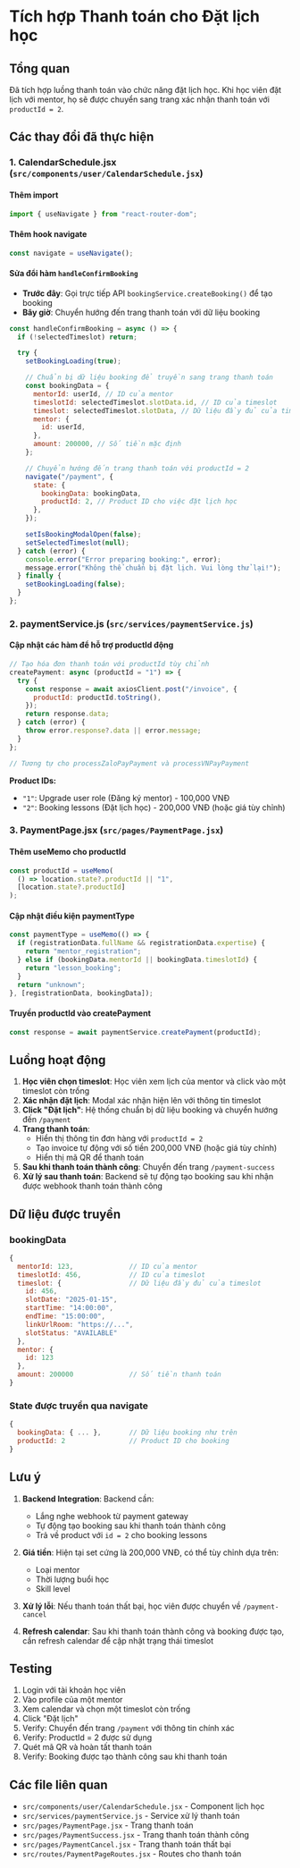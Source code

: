 # Tích hợp Thanh toán cho Đặt lịch học

## Tổng quan

Đã tích hợp luồng thanh toán vào chức năng đặt lịch học. Khi học viên đặt lịch với mentor, họ sẽ được chuyển sang trang xác nhận thanh toán với `productId = 2`.

## Các thay đổi đã thực hiện

### 1. **CalendarSchedule.jsx** (`src/components/user/CalendarSchedule.jsx`)

#### Thêm import

```jsx
import { useNavigate } from "react-router-dom";
```

#### Thêm hook navigate

```jsx
const navigate = useNavigate();
```

#### Sửa đổi hàm `handleConfirmBooking`

- **Trước đây**: Gọi trực tiếp API `bookingService.createBooking()` để tạo booking
- **Bây giờ**: Chuyển hướng đến trang thanh toán với dữ liệu booking

```jsx
const handleConfirmBooking = async () => {
  if (!selectedTimeslot) return;

  try {
    setBookingLoading(true);

    // Chuẩn bị dữ liệu booking để truyền sang trang thanh toán
    const bookingData = {
      mentorId: userId, // ID của mentor
      timeslotId: selectedTimeslot.slotData.id, // ID của timeslot
      timeslot: selectedTimeslot.slotData, // Dữ liệu đầy đủ của timeslot
      mentor: {
        id: userId,
      },
      amount: 200000, // Số tiền mặc định
    };

    // Chuyển hướng đến trang thanh toán với productId = 2
    navigate("/payment", {
      state: {
        bookingData: bookingData,
        productId: 2, // Product ID cho việc đặt lịch học
      },
    });

    setIsBookingModalOpen(false);
    setSelectedTimeslot(null);
  } catch (error) {
    console.error("Error preparing booking:", error);
    message.error("Không thể chuẩn bị đặt lịch. Vui lòng thử lại!");
  } finally {
    setBookingLoading(false);
  }
};
```

### 2. **paymentService.js** (`src/services/paymentService.js`)

#### Cập nhật các hàm để hỗ trợ productId động

```javascript
// Tạo hóa đơn thanh toán với productId tùy chỉnh
createPayment: async (productId = "1") => {
  try {
    const response = await axiosClient.post("/invoice", {
      productId: productId.toString(),
    });
    return response.data;
  } catch (error) {
    throw error.response?.data || error.message;
  }
};

// Tương tự cho processZaloPayPayment và processVNPayPayment
```

**Product IDs:**

- `"1"`: Upgrade user role (Đăng ký mentor) - 100,000 VNĐ
- `"2"`: Booking lessons (Đặt lịch học) - 200,000 VNĐ (hoặc giá tùy chỉnh)

### 3. **PaymentPage.jsx** (`src/pages/PaymentPage.jsx`)

#### Thêm useMemo cho productId

```jsx
const productId = useMemo(
  () => location.state?.productId || "1",
  [location.state?.productId]
);
```

#### Cập nhật điều kiện paymentType

```jsx
const paymentType = useMemo(() => {
  if (registrationData.fullName && registrationData.expertise) {
    return "mentor_registration";
  } else if (bookingData.mentorId || bookingData.timeslotId) {
    return "lesson_booking";
  }
  return "unknown";
}, [registrationData, bookingData]);
```

#### Truyền productId vào createPayment

```jsx
const response = await paymentService.createPayment(productId);
```

## Luồng hoạt động

1. **Học viên chọn timeslot**: Học viên xem lịch của mentor và click vào một timeslot còn trống
2. **Xác nhận đặt lịch**: Modal xác nhận hiện lên với thông tin timeslot
3. **Click "Đặt lịch"**: Hệ thống chuẩn bị dữ liệu booking và chuyển hướng đến `/payment`
4. **Trang thanh toán**:
   - Hiển thị thông tin đơn hàng với `productId = 2`
   - Tạo invoice tự động với số tiền 200,000 VNĐ (hoặc giá tùy chỉnh)
   - Hiển thị mã QR để thanh toán
5. **Sau khi thanh toán thành công**: Chuyển đến trang `/payment-success`
6. **Xử lý sau thanh toán**: Backend sẽ tự động tạo booking sau khi nhận được webhook thanh toán thành công

## Dữ liệu được truyền

### bookingData

```javascript
{
  mentorId: 123,              // ID của mentor
  timeslotId: 456,            // ID của timeslot
  timeslot: {                 // Dữ liệu đầy đủ của timeslot
    id: 456,
    slotDate: "2025-01-15",
    startTime: "14:00:00",
    endTime: "15:00:00",
    linkUrlRoom: "https://...",
    slotStatus: "AVAILABLE"
  },
  mentor: {
    id: 123
  },
  amount: 200000              // Số tiền thanh toán
}
```

### State được truyền qua navigate

```javascript
{
  bookingData: { ... },       // Dữ liệu booking như trên
  productId: 2                // Product ID cho booking
}
```

## Lưu ý

1. **Backend Integration**: Backend cần:

   - Lắng nghe webhook từ payment gateway
   - Tự động tạo booking sau khi thanh toán thành công
   - Trả về product với `id = 2` cho booking lessons

2. **Giá tiền**: Hiện tại set cứng là 200,000 VNĐ, có thể tùy chỉnh dựa trên:

   - Loại mentor
   - Thời lượng buổi học
   - Skill level

3. **Xử lý lỗi**: Nếu thanh toán thất bại, học viên được chuyển về `/payment-cancel`

4. **Refresh calendar**: Sau khi thanh toán thành công và booking được tạo, cần refresh calendar để cập nhật trạng thái timeslot

## Testing

1. Login với tài khoản học viên
2. Vào profile của một mentor
3. Xem calendar và chọn một timeslot còn trống
4. Click "Đặt lịch"
5. Verify: Chuyển đến trang `/payment` với thông tin chính xác
6. Verify: ProductId = 2 được sử dụng
7. Quét mã QR và hoàn tất thanh toán
8. Verify: Booking được tạo thành công sau khi thanh toán

## Các file liên quan

- `src/components/user/CalendarSchedule.jsx` - Component lịch học
- `src/services/paymentService.js` - Service xử lý thanh toán
- `src/pages/PaymentPage.jsx` - Trang thanh toán
- `src/pages/PaymentSuccess.jsx` - Trang thanh toán thành công
- `src/pages/PaymentCancel.jsx` - Trang thanh toán thất bại
- `src/routes/PaymentPageRoutes.jsx` - Routes cho thanh toán
